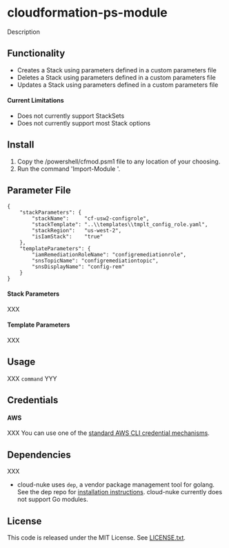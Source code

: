 # cloudformation-ps-module

Description

## Functionality

- Creates a Stack using parameters defined in a custom parameters file
- Deletes a Stack using parameters defined in a custom parameters file
- Updates a Stack using parameters defined in a custom parameters file

#### Current Limitations

- Does not currently support StackSets
- Does not currently support most Stack options

## Install

1. Copy the /powershell/cfmod.psm1 file to any location of your choosing.
2. Run the command 'Import-Module <path-to-module>'.

## Parameter File

```
{
    "stackParameters": {
        "stackName":     "cf-usw2-configrole",
        "stackTemplate": "..\\templates\\tmplt_config_role.yaml",
        "stackRegion":   "us-west-2",
        "isIamStack":    "true"
    },
    "templateParameters": {
        "iamRemediationRoleName": "configremediationrole",
        "snsTopicName": "configremediationtopic",
        "snsDisplayName": "config-rem"
    }
}
```

#### Stack Parameters

XXX

#### Template Parameters

XXX

## Usage

XXX `command` YYY

## Credentials

#### AWS

XXX You can use one of the [standard AWS CLI credential mechanisms](http://docs.aws.amazon.com/cli/latest/userguide/cli-chap-getting-started.html).

## Dependencies

XXX
- cloud-nuke uses `dep`, a vendor package management tool for golang. See the dep repo for
  [installation instructions](https://github.com/golang/dep). cloud-nuke currently does not support Go modules.

## License

This code is released under the MIT License. See [LICENSE.txt](/LICENSE.txt).